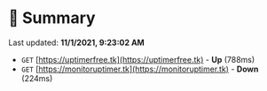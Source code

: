 # 📖 Summary
Last updated: **11/1/2021, 9:23:02 AM**

- `GET` [https://uptimerfree.tk](https://uptimerfree.tk) - **Up** (788ms)
- `GET` [https://monitoruptimer.tk](https://monitoruptimer.tk) - **Down** (224ms)
